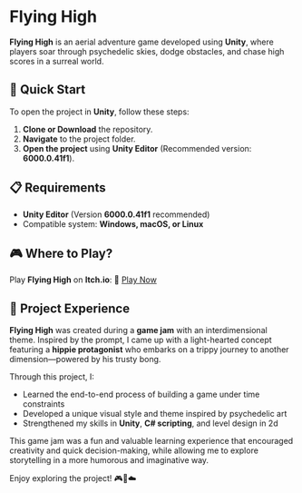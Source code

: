 # Flying High

**Flying High** is an aerial adventure game developed using **Unity**, where players soar through psychedelic skies, dodge obstacles, and chase high scores in a surreal world.

## 🚀 Quick Start

To open the project in **Unity**, follow these steps:

1. **Clone or Download** the repository.
2. **Navigate** to the project folder.
3. **Open the project** using **Unity Editor** (Recommended version: **6000.0.41f1**).

## 📋 Requirements

- **Unity Editor** (Version **6000.0.41f1** recommended)
- Compatible system: **Windows, macOS, or Linux**

## 🎮 Where to Play?

Play **Flying High** on **Itch.io**: 🔗 [Play Now](https://two42studios.itch.io/flying-high)

## 📖 Project Experience

**Flying High** was created during a **game jam** with an interdimensional theme. Inspired by the prompt, I came up with a light-hearted concept featuring a **hippie protagonist** who embarks on a trippy journey to another dimension—powered by his trusty bong.

Through this project, I:
- Learned the end-to-end process of building a game under time constraints
- Developed a unique visual style and theme inspired by psychedelic art
- Strengthened my skills in **Unity**, **C# scripting**, and level design in 2d

This game jam was a fun and valuable learning experience that encouraged creativity and quick decision-making, while allowing me to explore storytelling in a more humorous and imaginative way.

Enjoy exploring the project! 🎮🌈☁️
